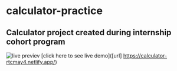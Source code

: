 # calculator-practice
## Calculator project created during internship cohort program

![live previev](./screenshots/calculator_screenshot.png)
[click here to see live demo]([url] https://calculator-rtcmay4.netlify.app/)

